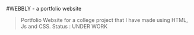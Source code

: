 #WEBBLY - a portfolio website

>Portfolio Website for a college project that I have made using HTML, Js and CSS.
>Status : UNDER WORK